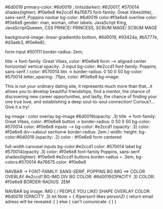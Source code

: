 <!-- ******GENERAL**************** -->
#6d0019
primary-color: #6d0019 ;
tints(darker): #620017, #570014
shades(lighter): #f0e6e8 #e2ccd1 #a76675
font-family: Great Vibes(title), sans-serif, Poppins
navbar bg-color: #6d0019 color:#f0e6e8 overline color: #f0e6e8
gender: man, woman, other
labels: JavaScript King, JavaScriptQueeen, CSS PRINCE/ PRINCESS, SCRUM MAGE/ SCRUM MAGE

 <!-- ************************************************ -->

 <!-- HERMON -->

background-image: linear-gradient(to bottom, #6d0019, #93424a, #b5777e, #d3aeb3, #f0e6e8);

form input #501111
border-radius: 2em;

 <!-- ****************************************** -->

 <!-- MESEKEREM -->

title -> font-family :Great Vibes,
color: #f0e6e8
form --> aligned center horizontal/ vertical
opacity: .3
input bg-color: #e2ccd1
font-family: Poppins, sans-serif / color: #570014
btn -> border-radius: 0 50 0 50 bg-color: #570014
letter_spacing: .75px, color: #f0e6e8
bg-image:

 <p>This is not your ordinary dating site, it represents much more than that...it allows you to develop beautiful friendships, find a mentor, the chance of discovering new career opportunities, and lastly, the chance of finding your one true love, and establishing a deep soul-to-soul connection! Curious?... Give it a try!</p>
<!-- **************************************************** -->

<!-- SEGEN -->

bg-image : color overlay bg-image #6d0019(opacity: .3)
title -> font-family: Great Vibes, color: #f0e6e8
button -> border-radius: 0 50 0 50 bg-color: #570014 color: #f0e6e8
inputs --> bg-color: #e2ccd1 (opacity: .3) color: #f0e6e8
div-->about section=> border-radius: 2em / width: height: bg-color:#6d0019 (opacity: .2) color : #f0e6e8
form centered

<!-- ******************************************************* -->

<!-- ISAIAS -->

full-width carousel
inputs bg-color:#e2ccd1 color: #570014
label bg #570014(opacity .3) color: #f0e6e8
font-family Poppins, sans-serif
shades(lighter): #f0e6e8 #e2ccd1
buttons border-radius = .3em, bg-colors:#570014 #a76675 color: #f0e6e8

<!-- ****************************************************************** -->

<!-- TESTIMONIALS -Adrian-->

NAVBAR -> FONT-FAMILY: SANS-SERIF, POPPINS
BG IMG ==> COLOR OVERLAY #e2ccd1 BG-IMG
DIV BG COLOR: #6d0019(OPACITY .3) COLOR: #f0e6e8 BORDER-RADIUS: 2EM

<!-- ********************************************************* -->

<!-- MATCH -Adrian -->

NAVBAR
bg image:
IMG ( / PEOPLE YOU LIKE)
SHAPE OVERLAY COLOR: #6d0019 (OPACITY .3)
let Note = {
if(person1 likes person2) {
return email adress will be revealed :)
} else {
can't comunicate :(
}
}
